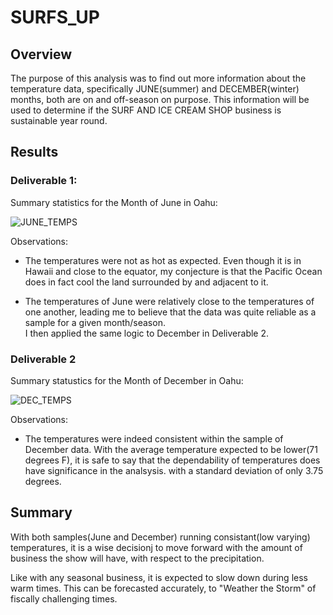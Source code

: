 # SURFS_UP

## Overview ##
The purpose of this analysis was to find out more information about the 
temperature data, specifically JUNE(summer) and DECEMBER(winter) months, both
are on and off-season on purpose.  This information will be used to determine 
if the SURF AND ICE CREAM SHOP business is sustainable year round.

## Results ##

### Deliverable 1: ###

  Summary statistics for the Month of June in Oahu:
  
  ![JUNE_TEMPS](https://user-images.githubusercontent.com/8845050/172547766-1dd6f698-5c23-4cfa-b76c-28dd96b17990.PNG)
    
Observations:
    
- The temperatures were not as hot as expected.  Even though it is in Hawaii and close to the equator, 
my conjecture is that the Pacific Ocean does in fact cool the land surrounded by and adjacent to it.
    
- The temperatures of June were relatively close to the temperatures of one another, leading me to 
believe that the data was quite reliable as a sample for a given month/season.  
I then applied the same logic to December in Deliverable 2.   
    
### Deliverable 2 ###

  Summary statustics for the Month of December in Oahu:

  ![DEC_TEMPS](https://user-images.githubusercontent.com/8845050/172548144-aca54877-8168-48fa-b584-44032674d98d.PNG)

  Observations:
  
  - The temperatures were indeed consistent within the sample of December data.  With 
  the average temperature expected to be lower(71 degrees F), it is safe to say that the 
  dependability of temperatures does have significance in the analsysis.  with a standard
  deviation of only 3.75 degrees.
  
  ## Summary ##
  
  With both samples(June and December) running consistant(low varying) temperatures, it is
  a wise decisionj to move forward with the amount of business the show will have, with
  respect to the precipitation.  
  
  Like with any seasonal business, it is expected to slow down during less warm times. 
  This can be forecasted accurately, to "Weather the Storm" of fiscally challenging times.


